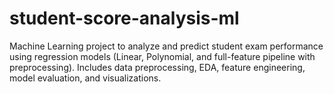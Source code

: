 # student-score-analysis-ml
Machine Learning project to analyze and predict student exam performance using regression models (Linear, Polynomial, and full-feature pipeline with preprocessing). Includes data preprocessing, EDA, feature engineering, model evaluation, and visualizations.
